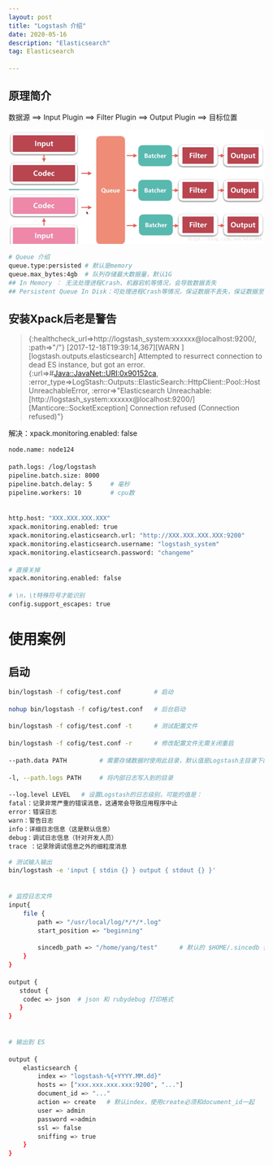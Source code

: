```yaml
---
layout: post
title: "Logstash 介绍"
date: 2020-05-16
description: "Elasticsearch"
tag: Elasticsearch

---
```



## 原理简介

数据源 ==> Input Plugin ==> Filter Plugin ==> Output Plugin ==> 目标位置

![png](/images/posts/all/Logstash架构图.png)

```sh
# Queue 介绍
queue.type:persisted # 默认是memory
queue.max_bytes:4gb  # 队列存储最大数据量，默认1G
## In Memory ： 无法处理进程Crash、机器宕机等情况，会导致数据丢失
## Persistent Queue In Disk：可处理进程Crash等情况，保证数据不丢失，保证数据至少消费一次，充当缓冲区，可以替代kafka等消息队列的作用
```



## 安装Xpack后老是警告

> {:healthcheck_url=>http://logstash_system:xxxxxx@localhost:9200/, :path=>"/"}
[2017-12-18T19:39:14,367][WARN ][logstash.outputs.elasticsearch] Attempted to resurrect connection to dead ES instance, but got an error. {:url=>#<Java::JavaNet::URI:0x90152ca>, :error_type=>LogStash::Outputs::ElasticSearch::HttpClient::Pool::HostUnreachableError, :error=>"Elasticsearch Unreachable: [http://logstash_system:xxxxxx@localhost:9200/][Manticore::SocketException] Connection refused (Connection refused)"}

解决：xpack.monitoring.enabled: false

```sh
node.name: node124

path.logs: /log/logstash
pipeline.batch.size: 8000
pipeline.batch.delay: 5     # 毫秒
pipeline.workers: 10        # cpu数


http.host: "XXX.XXX.XXX.XXX"
xpack.monitoring.enabled: true
xpack.monitoring.elasticsearch.url: "http://XXX.XXX.XXX.XXX:9200"
xpack.monitoring.elasticsearch.username: "logstash_system" 
xpack.monitoring.elasticsearch.password: "changeme"

# 直接关掉
xpack.monitoring.enabled: false

# \n，\t特殊符号才能识别
config.support_escapes: true        
```


# 使用案例


## 启动

```sh
bin/logstash -f cofig/test.conf         # 启动

nohup bin/logstash -f cofig/test.conf   # 后台启动

bin/logstash -f cofig/test.conf -t      # 测试配置文件

bin/logstash -f cofig/test.conf -r      # 修改配置文件无需关闭重启

--path.data PATH         # 需要存储数据时使用此目录，默认值是Logstash主目录下的data目录

-l, --path.logs PATH     # 将内部日志写入到的目录

--log.level LEVEL   # 设置Logstash的日志级别，可能的值是：
fatal：记录非常严重的错误消息，这通常会导致应用程序中止
error：错误日志
warn：警告日志
info：详细日志信息（这是默认信息）
debug：调试日志信息（针对开发人员）
trace ：记录除调试信息之外的细粒度消息

```

```sh
# 测试输入输出
bin/logstash -e 'input { stdin {} } output { stdout {} }'


# 监控日志文件
input{
    file {
        path => "/usr/local/log/*/*/*.log"
        start_position => "beginning"

        sincedb_path => "/home/yang/test"      # 默认的 $HOME/.sincedb 保存(重启)读取的进度
    }    
}

output {
   stdout { 
    codec => json  # json 和 rubydebug 打印格式  
   }
}


# 输出到 ES

output {
	elasticsearch {
		index => "logstash-%{+YYYY.MM.dd}"
		hosts => ["xxx.xxx.xxx.xxx:9200", "..."]
		document_id => "..."
		action => create   # 默认index，使用create必须和document_id一起
		user => admin
		password =>admin
		ssl => false
		sniffing => true
	}
}
```



